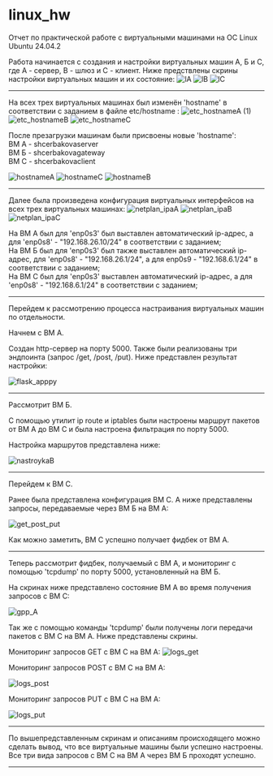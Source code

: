 # linux_hw
Отчет по практической работе с виртуальными машинами на ОС Linux Ubuntu 24.04.2


Работа начинается с создания и настройки виртуальных машин А, Б и С, где А - сервер, В - шлюз и С - клиент.
Ниже предствлены скрины настройки виртуальных машин и их состояние:
![lA](https://github.com/user-attachments/assets/f56d747e-8ed7-478a-8a48-09658b5529b7)
![lB](https://github.com/user-attachments/assets/3ca036d4-ab4f-49e7-8d5f-5e6af0e795ca)
![lC](https://github.com/user-attachments/assets/433c7a9b-32d3-4033-a36c-b89570f33eab)

---

На всех трех виртуальных машинах был изменён 'hostname' в соответствии с заданием в файле etc/hostname :
![etc_hostnameA (1)](https://github.com/user-attachments/assets/8baf5b48-20e2-43bb-bc03-26076d1739df)
![etc_hostnameB](https://github.com/user-attachments/assets/f145e03c-e9b9-4a26-a04b-46d7b1765f26)
![etc_hostnameC](https://github.com/user-attachments/assets/3b8d81fe-23e8-4f84-8ae9-372055d5f3d0)

После презагрузки машинам были присвоены новые 'hostname': <br>
ВМ А - shcerbakovaserver <br> ВМ Б - shcerbakovagateway <br> ВМ С - shcerbakovaclient

![hostnameA](https://github.com/user-attachments/assets/98458eb8-6b85-488d-b471-c26618bdafc6)
![hostnameC](https://github.com/user-attachments/assets/0885b811-0621-45bf-97ed-7c28fbca0cac)
![hostnameB](https://github.com/user-attachments/assets/c50691a5-7f0b-4536-9761-8c06824659c0)


---

Далее была произведена конфигурация виртуальных интерфейсов на всех трех виртуальных машинах:
![netplan_ipaA](https://github.com/user-attachments/assets/2f1838c0-cf51-4bbc-90f0-5f9117383459)
![netplan_ipaB](https://github.com/user-attachments/assets/d1851135-18b0-4f61-8ec7-c6af9631bea2)
![netplan_ipaC](https://github.com/user-attachments/assets/3d826db3-6c1d-41fa-bf64-a00a6e0eb795)

На ВМ А был для 'enp0s3' был выставлен автоматический ip-адрес, а для 'enp0s8' - "192.168.26.10/24" в соответствии с заданием; <br>
На ВМ Б был для 'enp0s3' был также выставлен автоматический ip-адрес, для 'enp0s8' - "192.168.26.1/24", а для enp0s9 - "192.168.6.1/24" в соответствии с заданием; <br>
На ВМ С был для 'enp0s3' выставлен автоматический ip-адрес, а для 'enp0s8' - "192.168.6.1/24" в соответствии с заданием;

---

Перейдем к рассмотрению процесса настраивания виртуальных машин по отдельности. 

Начнем с ВМ А. 

Создан http-сервер на порту 5000. Также были реализованы три эндпоинта (запрос /get, /post, /put). Ниже представлен результат настройки:

![flask_apppy](https://github.com/user-attachments/assets/512b78df-97f7-4326-ae00-37017c0fc1f7)

---

Рассмотрит ВМ Б. 

С помощью утилит ip route и iptables были настроены маршрут пакетов от ВМ A до ВМ C и была настроена фильтрация по порту 5000. 

Настройка маршрутов представлена ниже:

![nastroykaB](https://github.com/user-attachments/assets/86ae56c8-923b-489e-96cd-4ba0d9294faa)

---

Перейдем к ВМ С.

Ранее была представлена конфигурация ВМ С. А ниже представлены запросы, передаваемые через ВМ Б на ВМ А:

![get_post_put](https://github.com/user-attachments/assets/c62403b9-1683-4a16-bdfb-c558d645de3c)

Как можно заметить, ВМ С успешно получает фидбек от ВМ А.

---

Теперь рассмотрит фидбек, получаемый с ВМ А, и мониторинг с помощью 'tcpdump' по порту 5000, установленный на ВМ Б.

На скринах ниже представлено состояние ВМ А во время получения запросов с ВМ С:

![gpp_A](https://github.com/user-attachments/assets/28b301dd-f375-4133-a2e3-430737eca823)

Так же с помощью команды 'tcpdump' были получены логи передачи пакетов с ВМ С на ВМ А. Ниже представлены скрины.

Мониторинг запросов GET с ВМ С на ВМ А:
![logs_get](https://github.com/user-attachments/assets/de673c05-e077-4875-b30b-166d80d0e281)

Мониторинг запросов POST с ВМ С на ВМ А:

![logs_post](https://github.com/user-attachments/assets/6ad2142d-cf7e-4429-8c17-16ed08de83ee)

Мониторинг запросов PUT с ВМ С на ВМ А:

![logs_put](https://github.com/user-attachments/assets/4c9fc810-437c-4ce1-95af-fb1dbcb4825b)

---

По вышепредставленным скринам и описаниям происходящего можно сделать вывод, что все виртуальные машины были успешно настроены. Все три вида запросов с ВМ С на ВМ А через ВМ Б проходят успешно.

---
